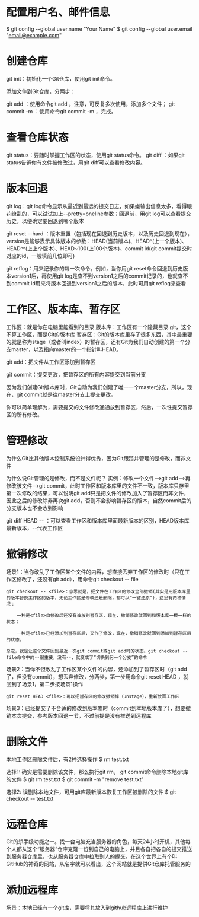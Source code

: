 # 配置用户名、邮件信息

$ git config --global user.name "Your Name"
$ git config --global user.email "email@example.com"


# 创建仓库

git init：初始化一个Git仓库，使用git init命令。

添加文件到Git仓库，分两步：

git add <file>：使用命令git add <file>，注意，可反复多次使用，添加多个文件；
git commit -m <message>：使用命令git commit -m <message>，完成。
    

# 查看仓库状态

git status：要随时掌握工作区的状态，使用git status命令。
git diff <file>：如果git status告诉你有文件被修改过，用git diff可以查看修改内容。
    

# 版本回退

git log：git log命令显示从最近到最远的提交日志，如果嫌输出信息太多，看得眼花缭乱的，可以试试加上--pretty=oneline参数；回退前，用git log可以查看提交历史，以便确定要回退到哪个版本

git reset --hard <version>：版本重置（包括现在回退到历史版本，以及历史回退到现在），version是能够表示具体版本的参数：HEAD(当前版本)、HEAD^(上一个版本)、HEAD^^(上上个版本)、HEAD~100(上100个版本)、commit id(git commit提交时对应的id，一般填前几位即可)
    
git reflog：用来记录你的每一次命令。例如，当你用git reset命令回退到历史版本version1后，再使用git log是查不到version1之后的commit记录的，也就查不到commit id用来将版本回退到version1之后的版本，此时可用git reflog来查看


# 工作区、版本库、暂存区

工作区：就是你在电脑里能看到的目录
版本库：工作区有一个隐藏目录.git，这个不算工作区，而是Git的版本库
暂存区：Git的版本库里存了很多东西，其中最重要的就是称为stage（或者叫index）的暂存区，还有Git为我们自动创建的第一个分支master，以及指向master的一个指针叫HEAD。

git add：把文件从工作区添加到暂存区

git commit：提交更改，把暂存区的所有内容提交到当前分支

因为我们创建Git版本库时，Git自动为我们创建了唯一一个master分支，所以，现在，git commit就是往master分支上提交更改。

你可以简单理解为，需要提交的文件修改通通放到暂存区，然后，一次性提交暂存区的所有修改。

# 管理修改

为什么Git比其他版本控制系统设计得优秀，因为Git跟踪并管理的是修改，而非文件

为什么说Git管理的是修改，而不是文件呢？
实例：修改一个文件-->git add-->再修改该文件-->git commit，此时工作区和版本库里的文件不一致，版本库只存里第一次修改的结果，可以说明git add只是把文件的修改加入了暂存区而非文件，因此之后的修改除非再次git add，否则不会影响暂存区的版本，自然commit后的分支版本也不会收到影响

git diff HEAD -- <file>：可以查看工作区和版本库里面最新版本的区别，HEAD版本库最新版本，--代表工作区
    

# 撤销修改

场景1：当你改乱了工作区某个文件的内容，想直接丢弃工作区的修改时（只在工作区修改了，还没有git add），用命令git checkout -- file
    
    git checkout -- <file>：意思就是，把文件在工作区的修改全部撤销(其实是用版本库里的版本替换工作区的版本，无论工作区是修改还是删除，都可以“一键还原”)，这里有两种情况：

        一种是<file>自修改后还没有被放到暂存区，现在，撤销修改就回到和版本库一模一样的状态；

        一种是<file>已经添加到暂存区后，又作了修改，现在，撤销修改就回到添加到暂存区后的状态。

    总之，就是让这个文件回到最近一次git commit或git add时的状态。git checkout -- file命令中的--很重要，没有--，就变成了“切换到另一个分支”的命令

场景2：当你不但改乱了工作区某个文件的内容，还添加到了暂存区时（git add了，但没有commit），想丢弃修改，分两步，第一步用命令git reset HEAD <file>，就回到了场景1，第二步按场景1操作
    
    git reset HEAD <file>：可以把暂存区的修改撤销掉（unstage），重新放回工作区
    
场景3：已经提交了不合适的修改到版本库时（commit到本地版本库了），想要撤销本次提交，参考版本回退一节，不过前提是没有推送到远程库

# 删除文件

本地工作区删除文件后，有2种选择操作
$ rm test.txt

选择1: 确实是需要删除该文件，那么执行git rm， git commit命令删除本地git库的文件
$ git rm test.txt
$ git commit -m "remove test.txt"

选择2: 误删除本地文件，可用git库最新版本恢复工作区被删除的文件
$ git checkout -- test.txt

# 远程仓库

Git的杀手级功能之一。找一台电脑充当服务器的角色，每天24小时开机，其他每个人都从这个“服务器”仓库克隆一份到自己的电脑上，并且各自把各自的提交推送到服务器仓库里，也从服务器仓库中拉取别人的提交。在这个世界上有个叫GitHub的神奇的网站，从名字就可以看出，这个网站就是提供Git仓库托管服务的

# 添加远程库

场景：本地已经有一个git库，需要将其放入到github远程库上进行维护





